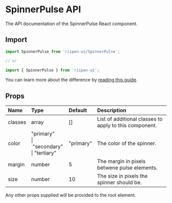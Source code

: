 <!--- This documentation is automatically generated, do not try to edit it. -->

# SpinnerPulse API

<p class="description">The API documentation of the SpinnerPulse React component.</p>

## Import

```js
import SpinnerPulse from 'riipen-ui/SpinnerPulse';

// or

import { SpinnerPulse } from 'riipen-ui';
```

You can learn more about the difference by [reading this guide](/guides/bundle-size).

## Props

| Name | Type | Default | Description |
|:-----|:-----|:--------|:------------|
| <span class="prop-name">classes</span> | <span class="prop-type">array</span> | <span class="prop-default">[]</span> | List of additional classes to apply to this component. |
| <span class="prop-name">color</span> | <span class="prop-type">"primary"<br>&#124;&nbsp;"secondary"<br>&#124;&nbsp;"tertiary"</span> | <span class="prop-default">"primary"</span> | The color of the spinner. |
| <span class="prop-name">margin</span> | <span class="prop-type">number</span> | <span class="prop-default">5</span> | The margin in pixels betwene pulse elements. |
| <span class="prop-name">size</span> | <span class="prop-type">number</span> | <span class="prop-default">10</span> | The size in pixels the spinner should be. |


Any other props supplied will be provided to the root element.